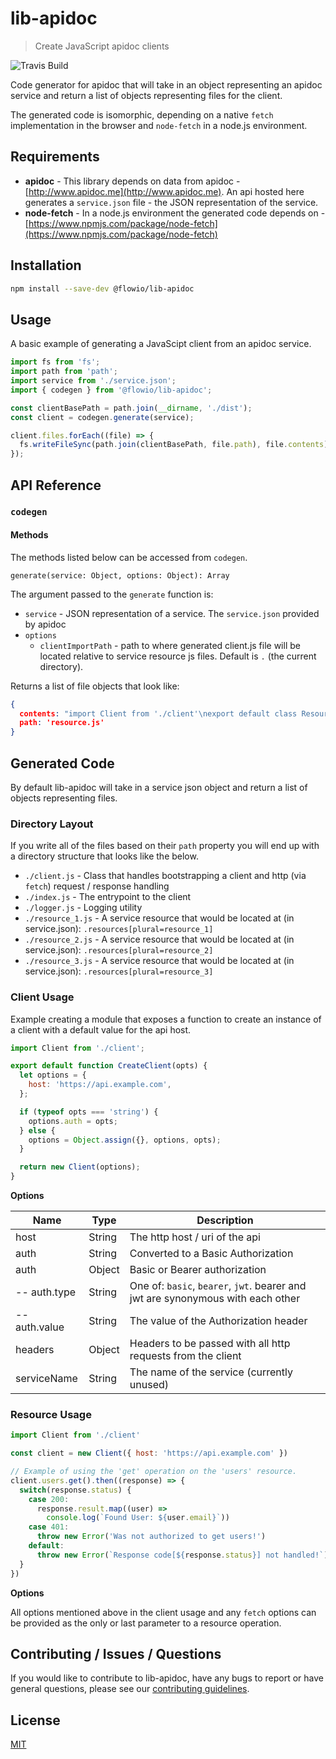 # lib-apidoc

> Create JavaScript apidoc clients

![Travis Build](https://travis-ci.com/flowcommerce/lib-apidoc.svg?token=7zKwz4c4Spi2bnQ6UDw6&branch=master "Travis Build")

Code generator for apidoc that will take in an object representing an apidoc service and return a list of objects representing files for the client.

The generated code is isomorphic, depending on a native `fetch` implementation
in the browser and `node-fetch` in a node.js environment.

## Requirements

- **apidoc** - This library depends on data from apidoc - [http://www.apidoc.me](http://www.apidoc.me). An api hosted here generates a `service.json` file - the JSON representation of the service.
- **node-fetch** - In a node.js environment the generated code depends on - [https://www.npmjs.com/package/node-fetch](https://www.npmjs.com/package/node-fetch)

## Installation

```bash
npm install --save-dev @flowio/lib-apidoc
```

## Usage

A basic example of generating a JavaScipt client from an apidoc service.

```JavaScript
import fs from 'fs';
import path from 'path';
import service from './service.json';
import { codegen } from '@flowio/lib-apidoc';

const clientBasePath = path.join(__dirname, './dist');
const client = codegen.generate(service);

client.files.forEach((file) => {
  fs.writeFileSync(path.join(clientBasePath, file.path), file.contents);
});
```

## API Reference

### `codegen`

#### Methods

The methods listed below can be accessed from `codegen`.

`generate(service: Object, options: Object): Array`

The argument passed to the `generate` function is:

- `service` - JSON representation of a service. The `service.json` provided by apidoc
- `options`
  - `clientImportPath` - path to where generated client.js file will be located relative to service resource js files. Default is `.` (the current directory).

Returns a list of file objects that look like:

```JSON
{
  contents: "import Client from './client'\nexport default class Resource...",
  path: 'resource.js'
}
```

## Generated Code

By default lib-apidoc will take in a service json object and return a list of
objects representing files.

### Directory Layout

If you write all of the files based on their `path` property you will end up with a directory structure that looks like the below.

- `./client.js` - Class that handles bootstrapping a client and http (via `fetch`) request / response handling
- `./index.js` - The entrypoint to the client
- `./logger.js` - Logging utility
- `./resource_1.js` - A service resource that would be located at (in service.json): `.resources[plural=resource_1]`
- `./resource_2.js` - A service resource that would be located at (in service.json): `.resources[plural=resource_2]`
- `./resource_3.js` - A service resource that would be located at (in service.json): `.resources[plural=resource_3]`

### Client Usage

Example creating a module that exposes a function to create an instance of a
client with a default value for the api host.

```JavaScript
import Client from './client';

export default function CreateClient(opts) {
  let options = {
    host: 'https://api.example.com',
  };

  if (typeof opts === 'string') {
    options.auth = opts;
  } else {
    options = Object.assign({}, options, opts);
  }

  return new Client(options);
}
```

**Options**

| Name          | Type   |  Description                       
| ------------- | -----  | ---------------------------------
| host          | String | The http host / uri of the api    
| auth          | String | Converted to a Basic Authorization
| auth          | Object | Basic or Bearer authorization     
| -- auth.type  | String | One of: `basic`, `bearer`, `jwt`. bearer and jwt are synonymous with each other
| -- auth.value | String | The value of the Authorization header
| headers       | Object | Headers to be passed with all http requests from the client
| serviceName   | String | The name of the service (currently unused)

### Resource Usage

```JavaScript
import Client from './client'

const client = new Client({ host: 'https://api.example.com' })

// Example of using the 'get' operation on the 'users' resource.
client.users.get().then((response) => {
  switch(response.status) {
    case 200:
      response.result.map((user) =>
        console.log(`Found User: ${user.email}`))
    case 401:
      throw new Error('Was not authorized to get users!')
    default:
      throw new Error(`Response code[${response.status}] not handled!`)
  }
})
```

**Options**

All options mentioned above in the client usage and any `fetch` options can be
provided as the only or last parameter to a resource operation.


## Contributing / Issues / Questions

If you would like to contribute to lib-apidoc, have any bugs to report or have general questions, please see our [contributing guidelines](CONTRIBUTING.md).

## License

[MIT](LICENSE)

